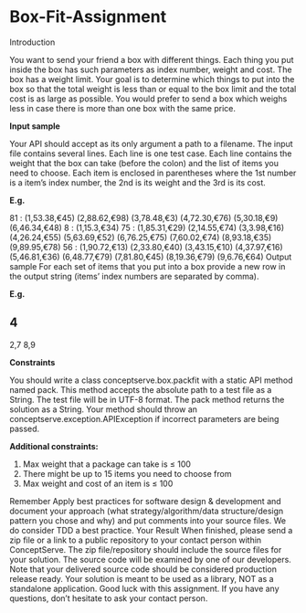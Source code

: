 # Box-Fit-Assignment

Introduction

You want to send your friend a box with different things. Each thing you put inside the box has such
parameters as index number, weight and cost.
The box has a weight limit. Your goal is to determine which things to put into the box so that the total
weight is less than or equal to the box limit and the total cost is as large as possible.
You would prefer to send a box which weighs less in case there is more than one box with the same
price.

**Input sample**

Your API should accept as its only argument a path to a filename. The input file contains several lines.
Each line is one test case. Each line contains the weight that the box can take (before the colon) and the
list of items you need to choose.
Each item is enclosed in parentheses where the 1st number is a item’s index number, the 2nd is its
weight and the 3rd is its cost.

**E.g.**

81 : (1,53.38,€45) (2,88.62,€98) (3,78.48,€3) (4,72.30,€76) (5,30.18,€9) (6,46.34,€48)
8 : (1,15.3,€34)
75 : (1,85.31,€29) (2,14.55,€74) (3,3.98,€16) (4,26.24,€55) (5,63.69,€52) (6,76.25,€75) (7,60.02,€74)
(8,93.18,€35) (9,89.95,€78)
56 : (1,90.72,€13) (2,33.80,€40) (3,43.15,€10) (4,37.97,€16) (5,46.81,€36) (6,48.77,€79) (7,81.80,€45)
(8,19.36,€79) (9,6.76,€64)
Output sample
For each set of items that you put into a box provide a new row in the output string (items’ index
numbers are separated by comma).

**E.g.**


4
-
2,7
8,9


**Constraints**

You should write a class conceptserve.box.packfit with a static API method named pack.
This method accepts the absolute path to a test file as a String. The test file will be in UTF-8 format. The
pack method returns the solution as a String.
Your method should throw an conceptserve.exception.APIException if incorrect parameters are being
passed.

**Additional constraints:**

1. Max weight that a package can take is ≤ 100
2. There might be up to 15 items you need to choose from
3. Max weight and cost of an item is ≤ 100

Remember Apply best practices for software design & development and document your approach (what
strategy/algorithm/data structure/design pattern you chose and why) and put comments into your
source files.
We do consider TDD a best practice.
Your Result When finished, please send a zip file or a link to a public repository to your contact person
within ConceptServe.
The zip file/repository should include the source files for your solution. The source code will be
examined by one of our developers. Note that your delivered source code should be considered
production release ready. Your solution is meant to be used as a library, NOT as a standalone
application.
Good luck with this assignment. If you have any questions, don’t hesitate to ask your contact person.
